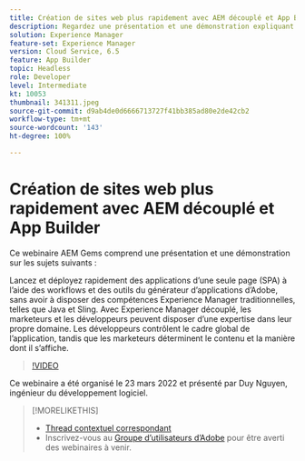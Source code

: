 ```yaml
---
title: Création de sites web plus rapidement avec AEM découplé et App Builder
description: Regardez une présentation et une démonstration expliquant comment démarrer rapidement et déployer une application d’une seule page (SPA) à l’aide des outils de flux de travail du créateur d’applications Adobe.
solution: Experience Manager
feature-set: Experience Manager
version: Cloud Service, 6.5
feature: App Builder
topic: Headless
role: Developer
level: Intermediate
kt: 10053
thumbnail: 341311.jpeg
source-git-commit: d9ab4de0d6666713727f41bb385ad80e2de42cb2
workflow-type: tm+mt
source-wordcount: '143'
ht-degree: 100%

---
```


# Création de sites web plus rapidement avec AEM découplé et App Builder

Ce webinaire AEM Gems comprend une présentation et une démonstration sur les sujets suivants :

Lancez et déployez rapidement des applications d’une seule page (SPA) à l’aide des workflows et des outils du générateur d’applications d’Adobe, sans avoir à disposer des compétences Experience Manager traditionnelles, telles que Java et Sling. Avec Experience Manager découplé, les marketeurs et les développeurs peuvent disposer d’une expertise dans leur propre domaine. Les développeurs contrôlent le cadre global de l’application, tandis que les marketeurs déterminent le contenu et la manière dont il s’affiche.

>[!VIDEO](https://video.tv.adobe.com/v/341311/?quality=12&learn=on)

Ce webinaire a été organisé le 23 mars 2022 et présenté par Duy Nguyen, ingénieur du développement logiciel.

>[!MORELIKETHIS]
>
>* [Thread contextuel correspondant](https://adobe.ly/3LkSWdm)
>* Inscrivez-vous au [Groupe d’utilisateurs d’Adobe](https://aem-augs.adobe.com/) pour être averti des webinaires à venir.



<!-- >>* [Corresponding Adobe Experience Manager User Group Event page](https://aem-augs.adobe.com/details/adobe-experience-manager-aem-learning-chapter-presents-aem-gems-build-sites-faster-with-aem-headless-and-app-builder/) -->